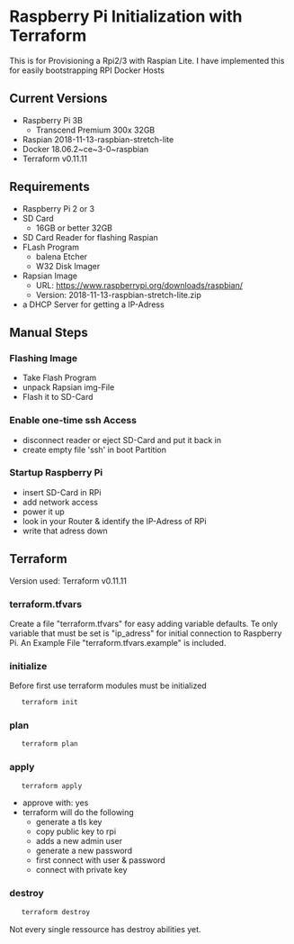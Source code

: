 # Raspberry Pi Initialization with Terraform
This is for Provisioning a Rpi2/3 with Raspian Lite. 
I have implemented this for easily bootstrapping RPI Docker Hosts

## Current Versions
* Raspberry Pi 3B
  * Transcend Premium 300x 32GB
* Raspian 2018-11-13-raspbian-stretch-lite
* Docker 18.06.2~ce~3-0~raspbian
* Terraform v0.11.11


## Requirements
* Raspberry Pi 2 or 3
* SD Card
  * 16GB or better 32GB
* SD Card Reader for flashing Raspian
* FLash Program
  * balena Etcher
  * W32 Disk Imager
* Rapsian Image
  * URL: https://www.raspberrypi.org/downloads/raspbian/
  * Version: 2018-11-13-raspbian-stretch-lite.zip
* a DHCP Server for getting a IP-Adress

## Manual Steps
### Flashing Image
* Take Flash Program
* unpack Rapsian img-File
* Flash it to SD-Card

### Enable one-time ssh Access
* disconnect reader or eject SD-Card and put it back in
* create empty file 'ssh' in boot Partition

### Startup Raspberry Pi
* insert SD-Card in RPi
* add network access
* power it up
* look in your Router & identify the IP-Adress of RPi 
* write that adress down

## Terraform
Version used: Terraform v0.11.11

### terraform.tfvars
Create a file "terraform.tfvars" for easy adding variable defaults.
Te only variable that must be set is "ip_adress" for initial connection to Raspberry Pi.
An Example File "terraform.tfvars.example" is included.

### initialize
Before first use terraform modules must be initialized
```bash
   terraform init
```

### plan
```bash
   terraform plan
```

### apply
```bash
   terraform apply
```
* approve with: yes
* terraform will do the following
  * generate a tls key
  * copy public key to rpi
  * adds a new admin user
  * generate a new password
  * first connect with user & password
  * connect with private key


### destroy
```bash
   terraform destroy
```
Not every single ressource has destroy abilities yet.
